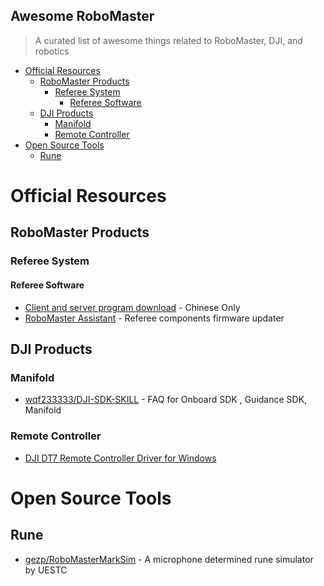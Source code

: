 ## Awesome RoboMaster

> A curated list of awesome things related to RoboMaster, DJI, and robotics

- [Official Resources](#official-resources)
  - [RoboMaster Products](#robomaster-products)
    - [Referee System](#referee-system)
      - [Referee Software](#referee-software)
  - [DJI Products](#dji-products)
    - [Manifold](#manifold)
    - [Remote Controller](#remote-controller)
- [Open Source Tools](#open-source-tools)
  - [Rune](#rune)

# Official Resources

## RoboMaster Products

### Referee System

#### Referee Software
- [Client and server program download](https://www.robomaster.com/zh-CN/products/components/referee) - Chinese Only
- [RoboMaster Assistant](https://www.robomaster.com/zh-CN/products/components/assistant) - Referee components firmware updater

## DJI Products

### Manifold
- [wqf233333/DJI-SDK-SKILL](https://github.com/wqf233333/DJI-SDK-SKILL) - FAQ for Onboard SDK , Guidance SDK, Manifold

### Remote Controller
- [DJI DT7 Remote Controller Driver for Windows](https://cdn-hz.robomaster.com/tem/3e8726fd06d4a1517404291621742928.7z)

# Open Source Tools

## Rune
 - [gezp/RoboMasterMarkSim](https://github.com/gezp/RoboMasterMarkSim) - A microphone determined rune simulator by UESTC